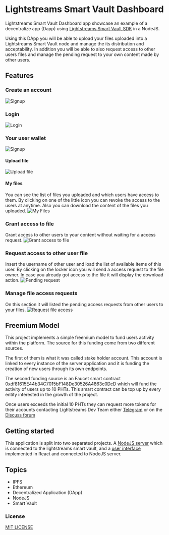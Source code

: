 # Lightstreams Smart Vault Dashboard

Lightstreams Smart Vault Dashboard app showcase an example of a decentralize app (Dapp)
using [Lightstreams Smart Vault SDK](https://docs.lightstreams.network/getting-started/quick-start/)
in a NodeJS.

Using this DApp you will be able to upload your files uploaded into a Lightstreams Smart Vault
node and manage the its distribution and acceptability. In addition you will be able
to also request access to other users files and manage the pending request to your own content made by
other users.

## Features

### Create an account

![Signup](/assets/signup.png?raw=true)

### Login

![Login](/assets/login.png?raw=true)

### Your user wallet

![Signup](/assets/wallet.png?raw=true)

#### Upload file

![Upload file](/assets/upload_file.png?raw=true)

#### My files

You can see the list of files you uploaded and which users have access to them. By clicking
on one of the little icon you can revoke the access to the users at anytime.
Also you can download the content of the files you uploaded.
![My Files](/assets/my_files.png?raw=true)

### Grant access to file

Grant access to other users to your content without waiting for a access request.
![Grant access to file](/assets/grant_access.png?raw=true)


### Request access to other user file

Insert the username of other user and load the list of available items of this user.
By clicking on the locker icon you will send a access request to the file owner. In case
you already got access to the file it will display the download action.
![Pending request](/assets/pending_requests.png?raw=true)

### Manage file access requests

On this section it will listed the pending access requests from other users to your files.
![Request file access](/assets/request_file_access.png?raw=true)


## Freemium Model

This project implements a simple freemium model to fund users activity within the
platform. The source for this funding come from two different sources.

The first of them is what it was called stake holder account. This account
 is linked to every instance of the server application and it is funding the creation
 of new users through its own endpoints.

 The second funding source is an Faucet smart contract [0xdf81615E44b34C7015bF148De30526A4863c0DcD](https://explorer.sirius.lightstreams.io/addr/0xdf81615e44b34c7015bf148de30526a4863c0dcd) which will fund
 the activity of users up to 10 PHTs. This smart contract can be top up by every entity
 interested in the growth of the project.

Once users exceeds the initial 10 PHTs they can request more tokens for their accounts contacting Lightstreams Dev Team
either [Telegram](https://t.me/LightstreamsDevelopers) or on the [Discuss forum](https://discuss.lightstreams.network/c/dev)

## Getting started

This application is split into two separated projects. A [NodeJS server](/server/README.md)
which is connected to the lightstreams smart vault, and a [user interface](/app/README.md)
implemented in React and connected to NodeJS server.

## Topics
- IPFS
- Ethereum
- Decentralized Application (DApp)
- NodeJS
- Smart Vault

### License
[MIT LICENSE](/LICENSE)
